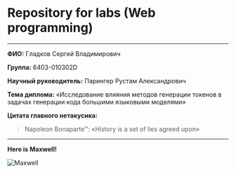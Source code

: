 
# Repository for labs (Web programming)

---

**ФИО:** Гладков Сергей Владимирович

**Группа:** 6403-010302D

**Научный руководитель:** Парингер Рустам Александрович

**Тема диплома:** «Исследование влияния методов генерации токенов в задачах генерации кода большими языковыми моделями»

**Цитата главного нетакусика:**

>
> Napoleon Bonaparte™:
>«History is a set of lies agreed upon»
>

---

**Here is Maxwell!**

![Maxwell](https://i.pinimg.com/originals/fd/ab/39/fdab39792a30b0947b072fc97f24c24c.gif)
